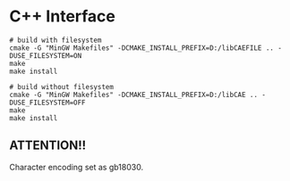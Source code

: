 # C++ Interface

```shell
# build with filesystem
cmake -G "MinGW Makefiles" -DCMAKE_INSTALL_PREFIX=D:/libCAEFILE .. -DUSE_FILESYSTEM=ON
make 
make install

# build without filesystem
cmake -G "MinGW Makefiles" -DCMAKE_INSTALL_PREFIX=D:/libCAE .. -DUSE_FILESYSTEM=OFF
make 
make install
```
## ATTENTION!!
Character encoding set as gb18030.